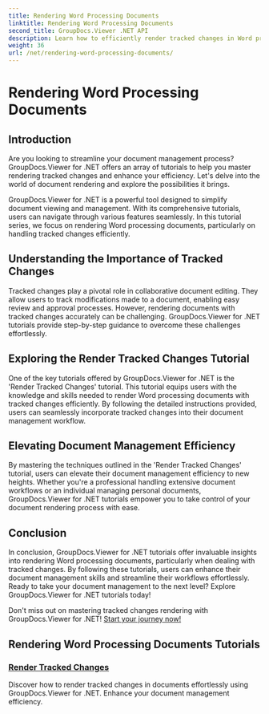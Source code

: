 ```yaml
---
title: Rendering Word Processing Documents
linktitle: Rendering Word Processing Documents
second_title: GroupDocs.Viewer .NET API
description: Learn how to efficiently render tracked changes in Word processing documents using GroupDocs.Viewer for .NET. Elevate your document management skills.
weight: 36
url: /net/rendering-word-processing-documents/
---
```


# Rendering Word Processing Documents


## Introduction

Are you looking to streamline your document management process? GroupDocs.Viewer for .NET offers an array of tutorials to help you master rendering tracked changes and enhance your efficiency. Let's delve into the world of document rendering and explore the possibilities it brings.

GroupDocs.Viewer for .NET is a powerful tool designed to simplify document viewing and management. With its comprehensive tutorials, users can navigate through various features seamlessly. In this tutorial series, we focus on rendering Word processing documents, particularly on handling tracked changes efficiently.

## Understanding the Importance of Tracked Changes

Tracked changes play a pivotal role in collaborative document editing. They allow users to track modifications made to a document, enabling easy review and approval processes. However, rendering documents with tracked changes accurately can be challenging. GroupDocs.Viewer for .NET tutorials provide step-by-step guidance to overcome these challenges effortlessly.

## Exploring the Render Tracked Changes Tutorial

One of the key tutorials offered by GroupDocs.Viewer for .NET is the 'Render Tracked Changes' tutorial. This tutorial equips users with the knowledge and skills needed to render Word processing documents with tracked changes efficiently. By following the detailed instructions provided, users can seamlessly incorporate tracked changes into their document management workflow.

## Elevating Document Management Efficiency

By mastering the techniques outlined in the 'Render Tracked Changes' tutorial, users can elevate their document management efficiency to new heights. Whether you're a professional handling extensive document workflows or an individual managing personal documents, GroupDocs.Viewer for .NET tutorials empower you to take control of your document rendering process with ease.

## Conclusion

In conclusion, GroupDocs.Viewer for .NET tutorials offer invaluable insights into rendering Word processing documents, particularly when dealing with tracked changes. By following these tutorials, users can enhance their document management skills and streamline their workflows effortlessly. Ready to take your document management to the next level? Explore GroupDocs.Viewer for .NET tutorials today!

Don't miss out on mastering tracked changes rendering with GroupDocs.Viewer for .NET! [Start your journey now!](./render-tracked-changes/)
## Rendering Word Processing Documents Tutorials
### [Render Tracked Changes](./render-tracked-changes/)
Discover how to render tracked changes in documents effortlessly using GroupDocs.Viewer for .NET. Enhance your document management efficiency.